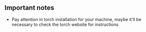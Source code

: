 ## Important notes
- Pay attention in torch installation for your machine,
maybe it'll be necessary to check the torch website for instructions

